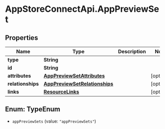 # AppStoreConnectApi.AppPreviewSet

## Properties

Name | Type | Description | Notes
------------ | ------------- | ------------- | -------------
**type** | **String** |  | 
**id** | **String** |  | 
**attributes** | [**AppPreviewSetAttributes**](AppPreviewSetAttributes.md) |  | [optional] 
**relationships** | [**AppPreviewSetRelationships**](AppPreviewSetRelationships.md) |  | [optional] 
**links** | [**ResourceLinks**](ResourceLinks.md) |  | [optional] 



## Enum: TypeEnum


* `appPreviewSets` (value: `"appPreviewSets"`)




